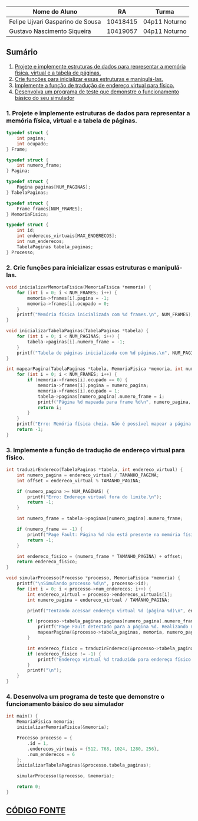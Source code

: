 | Nome do Aluno | RA | Turma |
|---------------|----|----|
| Felipe Ujvari Gasparino de Sousa | 10418415 | 04p11 Noturno |
| Gustavo Nascimento Siqueira | 10419057 | 04p11 Noturno |

## Sumário
1. [Projete e implemente estruturas de dados para representar a memória física, virtual e a tabela de páginas.](#1-projete-e-implemente-estruturas-de-dados-para-representar-a-memória-física-virtual-e-a-tabela-de-páginas)
2. [Crie funções para inicializar essas estruturas e manipulá-las.](#2-crie-funções-para-inicializar-essas-estruturas-e-manipulá-las)
3. [Implemente a função de tradução de endereço virtual para físico.](#3-implemente-a-função-de-tradução-de-endereço-virtual-para-físico)
4. [Desenvolva um programa de teste que demonstre o funcionamento básico do seu simulador](#4-desenvolva-um-programa-de-teste-que-demonstre-o-funcionamento-básico-do-seu-simulador)

### 1. Projete e implemente estruturas de dados para representar a memória física, virtual e a tabela de páginas.

```c
typedef struct {
    int pagina;
    int ocupado;
} Frame;

typedef struct {
    int numero_frame;
} Pagina;

typedef struct {
    Pagina paginas[NUM_PAGINAS];
} TabelaPaginas;

typedef struct {
    Frame frames[NUM_FRAMES];
} MemoriaFisica;

typedef struct {
    int id;
    int enderecos_virtuais[MAX_ENDERECOS];
    int num_enderecos;
    TabelaPaginas tabela_paginas;
} Processo;
```

### 2. Crie funções para inicializar essas estruturas e manipulá-las.

```c
void inicializarMemoriaFisica(MemoriaFisica *memoria) {
    for (int i = 0; i < NUM_FRAMES; i++) {
        memoria->frames[i].pagina = -1;
        memoria->frames[i].ocupado = 0;
    }
    printf("Memória física inicializada com %d frames.\n", NUM_FRAMES);
}

void inicializarTabelaPaginas(TabelaPaginas *tabela) {
    for (int i = 0; i < NUM_PAGINAS; i++) {
        tabela->paginas[i].numero_frame = -1;
    }
    printf("Tabela de páginas inicializada com %d páginas.\n", NUM_PAGINAS);
}

int mapearPagina(TabelaPaginas *tabela, MemoriaFisica *memoria, int numero_pagina) {
    for (int i = 0; i < NUM_FRAMES; i++) {
        if (memoria->frames[i].ocupado == 0) {
            memoria->frames[i].pagina = numero_pagina;
            memoria->frames[i].ocupado = 1;
            tabela->paginas[numero_pagina].numero_frame = i;
            printf("Página %d mapeada para frame %d\n", numero_pagina, i);
            return i;
        }
    }
    printf("Erro: Memória física cheia. Não é possível mapear a página %d.\n", numero_pagina);
    return -1;
}
```

### 3. Implemente a função de tradução de endereço virtual para físico.

```c
int traduzirEndereco(TabelaPaginas *tabela, int endereco_virtual) {
    int numero_pagina = endereco_virtual / TAMANHO_PAGINA;
    int offset = endereco_virtual % TAMANHO_PAGINA;

    if (numero_pagina >= NUM_PAGINAS) {
        printf("Erro: Endereço virtual fora do limite.\n");
        return -1;
    }

    int numero_frame = tabela->paginas[numero_pagina].numero_frame;

    if (numero_frame == -1) {
        printf("Page Fault: Página %d não está presente na memória física.\n", numero_pagina);
        return -1;
    }

    int endereco_fisico = (numero_frame * TAMANHO_PAGINA) + offset;
    return endereco_fisico;
}

void simularProcesso(Processo *processo, MemoriaFisica *memoria) {
    printf("\nSimulando processo %d\n", processo->id);
    for (int i = 0; i < processo->num_enderecos; i++) {
        int endereco_virtual = processo->enderecos_virtuais[i];
        int numero_pagina = endereco_virtual / TAMANHO_PAGINA;

        printf("Tentando acessar endereço virtual %d (página %d)\n", endereco_virtual, numero_pagina);

        if (processo->tabela_paginas.paginas[numero_pagina].numero_frame == -1) {
            printf("Page Fault detectado para a página %d. Realizando mapeamento.\n", numero_pagina);
            mapearPagina(&processo->tabela_paginas, memoria, numero_pagina);
        }

        int endereco_fisico = traduzirEndereco(&processo->tabela_paginas, endereco_virtual);
        if (endereco_fisico != -1) {
            printf("Endereço virtual %d traduzido para endereço físico %d\n", endereco_virtual, endereco_fisico);
        }
        printf("\n");
    }
}
```

### 4. Desenvolva um programa de teste que demonstre o funcionamento básico do seu simulador

```c
int main() {
    MemoriaFisica memoria;
    inicializarMemoriaFisica(&memoria);

    Processo processo = {
        .id = 1,
        .enderecos_virtuais = {512, 768, 1024, 1280, 256},
        .num_enderecos = 6
    };
    inicializarTabelaPaginas(&processo.tabela_paginas);

    simularProcesso(&processo, &memoria);

    return 0;
}
```

## [CÓDIGO FONTE](https://github.com/mrblackoutz/academic-activities/blob/main/OperatingSystem/Lab08/main.c)